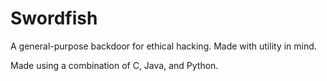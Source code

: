 # Swordfish

A general-purpose backdoor for ethical hacking. Made with utility in mind.

Made using a combination of C, Java, and Python.
